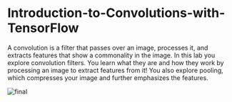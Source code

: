 # Introduction-to-Convolutions-with-TensorFlow

A convolution is a filter that passes over an image, processes it, and extracts features that show a commonality in the image. In this lab you explore convolution filters. You learn what they are and how they work by processing an image to extract features from it! You also explore pooling, which compresses your image and further emphasizes the features.


![final](https://i.ibb.co/2Kpv0qd/img.png)
